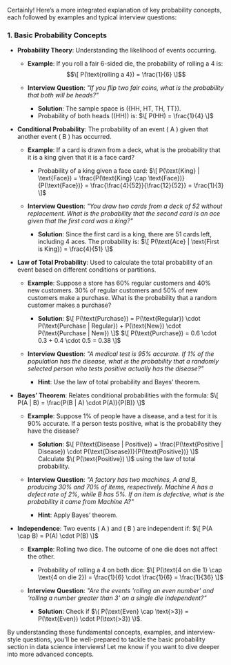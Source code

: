Certainly! Here’s a more integrated explanation of key probability concepts, each followed by examples and typical interview questions:

### 1. **Basic Probability Concepts**

- **Probability Theory**: Understanding the likelihood of events occurring.

  - **Example**: If you roll a fair 6-sided die, the probability of rolling a 4 is:
    $$\[
    P(\text{rolling a 4}) = \frac{1}{6}
    \]$$
  
  - **Interview Question**: *"If you flip two fair coins, what is the probability that both will be heads?"*
    - **Solution**: The sample space is \(\{HH, HT, TH, TT\}\). 
    - Probability of both heads (\(HH\)) is:
      $\[
      P(HH) = \frac{1}{4}
      \]$

- **Conditional Probability**: The probability of an event \( A \) given that another event \( B \) has occurred.

  - **Example**: If a card is drawn from a deck, what is the probability that it is a king given that it is a face card?
    - Probability of a king given a face card:
      $\[
      P(\text{King} | \text{Face}) = \frac{P(\text{King} \cap \text{Face})}{P(\text{Face})} = \frac{\frac{4}{52}}{\frac{12}{52}} = \frac{1}{3}
      \]$
  
  - **Interview Question**: *"You draw two cards from a deck of 52 without replacement. What is the probability that the second card is an ace given that the first card was a king?"*
    - **Solution**: Since the first card is a king, there are 51 cards left, including 4 aces. The probability is:
     $\[
      P(\text{Ace} | \text{First is King}) = \frac{4}{51}
      \]$

- **Law of Total Probability**: Used to calculate the total probability of an event based on different conditions or partitions.

  - **Example**: Suppose a store has 60% regular customers and 40% new customers. 30% of regular customers and 50% of new customers make a purchase. What is the probability that a random customer makes a purchase?
    - **Solution**:
     $\[
      P(\text{Purchase}) = P(\text{Regular}) \cdot P(\text{Purchase | Regular}) + P(\text{New}) \cdot P(\text{Purchase | New})
      \]$
      $\[
      P(\text{Purchase}) = 0.6 \cdot 0.3 + 0.4 \cdot 0.5 = 0.38
      \]$

  - **Interview Question**: *"A medical test is 95% accurate. If 1% of the population has the disease, what is the probability that a randomly selected person who tests positive actually has the disease?"*
    - **Hint**: Use the law of total probability and Bayes’ theorem.

- **Bayes’ Theorem**: Relates conditional probabilities with the formula:
 $\[
  P(A | B) = \frac{P(B | A) \cdot P(A)}{P(B)}
  \]$

  - **Example**: Suppose 1% of people have a disease, and a test for it is 90% accurate. If a person tests positive, what is the probability they have the disease?
    - **Solution**:
     $\[
      P(\text{Disease | Positive}) = \frac{P(\text{Positive | Disease}) \cdot P(\text{Disease})}{P(\text{Positive})}
      \]$
      Calculate $\( P(\text{Positive}) \)$ using the law of total probability.

  - **Interview Question**: *"A factory has two machines, A and B, producing 30% and 70% of items, respectively. Machine A has a defect rate of 2%, while B has 5%. If an item is defective, what is the probability it came from Machine A?"*
    - **Hint**: Apply Bayes’ theorem.

- **Independence**: Two events \( A \) and \( B \) are independent if:
 $\[
  P(A \cap B) = P(A) \cdot P(B)
  \]$

  - **Example**: Rolling two dice. The outcome of one die does not affect the other.
    - Probability of rolling a 4 on both dice:
    $\[
      P(\text{4 on die 1} \cap \text{4 on die 2}) = \frac{1}{6} \cdot \frac{1}{6} = \frac{1}{36}
      \]$

  - **Interview Question**: *"Are the events 'rolling an even number' and 'rolling a number greater than 3' on a single die independent?"*
    - **Solution**: Check if $\( P(\text{Even} \cap \text{>3}) = P(\text{Even}) \cdot P(\text{>3}) \)$.

By understanding these fundamental concepts, examples, and interview-style questions, you'll be well-prepared to tackle the basic probability section in data science interviews! Let me know if you want to dive deeper into more advanced concepts.
